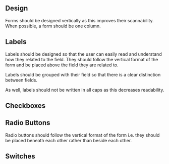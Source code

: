 ## Design

Forms should be designed vertically as this improves their scannability. When possible, a form should be one column. 

## Labels

Labels should be designed so that the user can easily read and understand how they related to the field. They should follow the vertical format of the form and be placed above the field they are related to. 



Labels should be grouped with their field so that there is a clear distinction between fields. 



As well, labels should not be written in all caps as this decreases readability. 

## Checkboxes

## 

## Radio Buttons

Radio buttons should follow the vertical format of the form i.e. they should be placed beneath each other rather than beside each other.

## Switches



